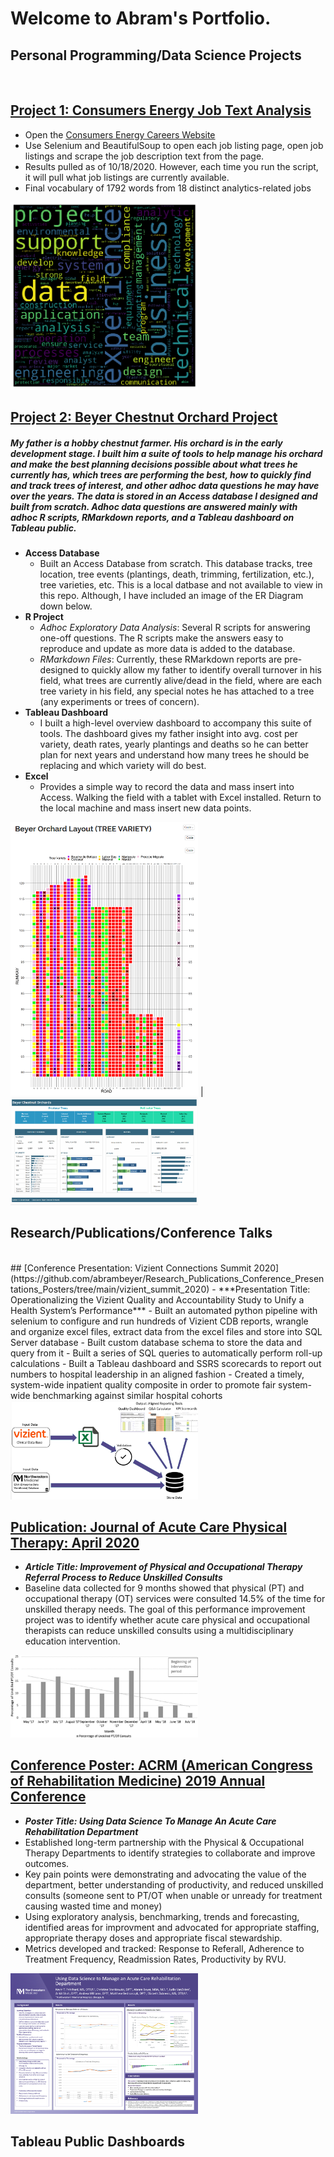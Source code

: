 # Welcome to Abram's Portfolio.  

## Personal Programming/Data Science Projects
<br/>

## [Project 1:  Consumers Energy Job Text Analysis](https://github.com/abrambeyer/consumers_energy_job_text_analysis)
- Open the [Consumers Energy Careers Website](https://www.consumersenergy.com/company/careers)
- Use Selenium and BeautifulSoup to open each job listing page, open job listings and scrape the job description text from the page.
- Results pulled as of 10/18/2020.  However, each time you run the script, it will pull what job listings are currently available.
- Final vocabulary of 1792 words from 18 distinct analytics-related jobs 

<img src="https://raw.githubusercontent.com/abrambeyer/Abrams_Portfolio/main/images/cms_job_description_word_cloud.png" width=300>

## [Project 2:  Beyer Chestnut Orchard Project](https://github.com/abrambeyer/Beyer_Chestnut_Orchard_Project)
##### My father is a hobby chestnut farmer.  His orchard is in the early development stage.  I built him a suite of tools to help manage his orchard and make the best planning decisions possible about what trees he currently has, which trees are performing the best, how to quickly find and track trees of interest, and other adhoc data questions he may have over the years.  The data is stored in an Access database I designed and built from scratch.  Adhoc data questions are answered mainly with adhoc R scripts, RMarkdown reports, and a Tableau dashboard on Tableau public.

- **Access Database** 
  - Built an Access Database from scratch.  This database tracks, tree location, tree events (plantings, death, trimming, fertilization, etc.), tree varieties, etc.  This is a local datbase and not available to view in this repo.  Although, I have included an image of the ER Diagram down below.
- **R Project**
  - *Adhoc Exploratory Data Analysis*:  Several R scripts for answering one-off questions.  The R scripts make the answers easy to reproduce and update as more data is added to the database. 
  - *RMarkdown Files*:  Currently, these RMarkdown reports are pre-designed to quickly allow my father to identify overall turnover in his field, what trees are currently alive/dead in the field, where are each tree variety in his field, any special notes he has attached to a tree (any experiments or trees of concern).
- **Tableau Dashboard**
  - I built a high-level overview dashboard to accompany this suite of tools.  The dashboard gives my father insight into avg. cost per variety, death rates, yearly plantings and deaths so he can better plan for next years and understand how many trees he should be replacing and which variety will do best.
- **Excel**
  - Provides a simple way to record the data and mass insert into Access.  Walking the field with a tablet with Excel installed.  Return to the local machine and mass insert new data points.  

<img src="https://raw.githubusercontent.com/abrambeyer/Abrams_Portfolio/main/images/beyer_orchard_tree_variety_layout1.PNG" width=300> | <img src="https://raw.githubusercontent.com/abrambeyer/Abrams_Portfolio/main/images/beyer_chestnut_orchards_planning_dashboard_gif.gif" width=300>
<br/>
## Research/Publications/Conference Talks
<br/>
## [Conference Presentation:  Vizient Connections Summit 2020](https://github.com/abrambeyer/Research_Publications_Conference_Presentations_Posters/tree/main/vizient_summit_2020)
- ***Presentation Title: Operationalizing the Vizient Quality and Accountability Study to Unify a Health System’s Performance*** 
- Built an automated python pipeline with selenium to configure and run hundreds of Vizient CDB reports, wrangle and organize excel files, extract data from the excel files and store into SQL Server database
- Built custom database schema to store the data and query from it
- Built a series of SQL queries to automatically perform roll-up calculations
- Built a Tableau dashboard and SSRS scorecards to report out numbers to hospital leadership in an aligned fashion 
- Created a timely, system-wide inpatient quality composite in order to promote fair system-wide benchmarking against similar hospital cohorts  

<img src="https://raw.githubusercontent.com/abrambeyer/Abrams_Portfolio/main/images/inpatient_quality_composite_pipeline2.PNG" width=300>

## [Publication: Journal of Acute Care Physical Therapy: April 2020](https://github.com/abrambeyer/Research_Publications_Conference_Presentations_Posters/tree/main/improvement_of_physical_and_occupational_therapy_referral_process)
- ***Article Title: Improvement of Physical and Occupational Therapy Referral Process to Reduce Unskilled Consults***
- Baseline data collected for 9 months showed that physical (PT) and occupational therapy (OT) services were consulted 14.5% of the time for unskilled therapy needs. The goal of this performance improvement project was to identify whether acute care physical and occupational therapists can reduce unskilled consults using a multidisciplinary education intervention.

<img src="https://raw.githubusercontent.com/abrambeyer/Abrams_Portfolio/main/images/Percentage%20of%20Unskilled%20PT_OT%20Consults%20from%20May%2017%20July%2018.jpeg" width=300>

## [Conference Poster: ACRM (American Congress of Rehabilitation Medicine) 2019 Annual Conference](https://github.com/abrambeyer/Research_Publications_Conference_Presentations_Posters/tree/main/using_data_science_to_manage_an_acute_care_rehabilitation_department)
- ***Poster Title: Using Data Science To Manage An Acute Care Rehabilitation Department***
- Established long-term partnership with the Physical & Occupational Therapy Departments to identify strategies to collaborate and improve outcomes.
- Key pain points were demonstrating and advocating the value of the department, better understanding of productivity, and reduced unskilled consults (someone sent to PT/OT when unable or unready for treatment causing wasted time and money)
- Using exploratory analysis, benchmarking, trends and forecasting, identified areas for improvment and advocated for appropriate staffing, appropriate therapy doses and appropriate fiscal stewardship.
- Metrics developed and tracked:  Response to Referall, Adherence to Treatment Frequency, Readmission Rates, Productivity by RVU.
 
 <img src="https://raw.githubusercontent.com/abrambeyer/Abrams_Portfolio/main/images/using%20data%20science%20to%20manage%20an%20acute%20care%20rehabilitation%20department%20acrm%20poster.png" width=300>


## Tableau Public Dashboards


